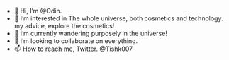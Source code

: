 - 👋 Hi, I’m @Odin.
- 👀 I’m interested in The whole universe, both cosmetics and technology. my advice, explore the cosmetics!
- 🌱 I’m currently wandering purposely in the universe!
- 💞️ I’m looking to collaborate on everything.
- 📫 How to reach me, Twitter. @Tishk007

<!---
Odines7/Odines7 is a ✨ special ✨ repository because its `README.md` (this file) appears on your GitHub profile.
You can click the Preview link to take a look at your changes.
--->
